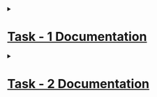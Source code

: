 <details>
<summary> <h1> <ins> Task - 1 Documentation </ins> </h1> </summary>
<br>
  
## <ins> Step 1 - Understanding the Verilog code: </ins>
The purpose of the provided Verilog module is to control an RGB LED (<ins>R</ins>ed <ins>G</ins>reen <ins>B</ins>lue - <ins>L</ins>ight <ins>E</ins>mitting <ins>D</ins>iode) using an internal hardware oscillator and a frequency counter.
### Module Declaration:
- led_red - Output - Red LED Output
- led_green - Output - Green LED Output
- led_blue - Output - Blue LED Otput
- hw_clk - Input - Hardware Clock Input
- testwire - Output - Test Signal or Wire
### Internal Oscillator:
This instantiates a high-frequency oscillator (SB_HFOSC) with a division factor of 2 (CLKHF_DIV ("0b10")). The oscillator is powered up (CLKHFPU(1'b1)) and enabled (CLKHFEN(1'b1)), producing a clock signal on int_osc.
### RGB Driver Instantiation:
This instantiates an RGB driver (SB_RGBA_DRV) that controls the RGB LED. The RGBLEDEN signal enables the LED driver. The RGB0PWM, RGB1PWM, and RGB2PWM signals control the pulse-width modulation (PWM) for the red, green, and blue channels, respectively. In this case, the blue channel is enabled, while the red and green channels are set to off.
### RGB Driver Parameters:
These parameters set the current levels for each color channel of the RGB LED. Each channel is set to a low current level.
### Internal Signals:
int_osc: A wire that will carry the output of the internal oscillator.
frequency_counter_i: A 28-bit register used to count clock cycles.
### Frequency Counter:
This always block increments the frequency_counter_i on the rising edge of the int_osc signal. This effectively counts the number of clock cycles from the internal oscillator.
### Test Wire Assignment:
The testwire is assigned the value of the 6th bit of the frequency_counter_i, which can be used for debugging or monitoring the counter's state.

## <ins> Step 2 - Creating a PCF File: </ins>
It is noticed that the pin assignment in the pcf file given in the repository is different from the pin assignment in datasheet.
### Pin assignments mentioned in the given repository:
- led_red = Pin 39
- led_blue = Pin 40
- led_green = Pin 41
- hw_clk = Pin 20
- testwire = Pin 17
### Corrected Pin Assignment:
- led_red = Pin 39
- led_green = Pin 40
- led_blue = Pin 41
- hw_clk = Pin 20
- testwire = Pin 17
### Pin Mapping:
![image](https://github.com/user-attachments/assets/f221ac4b-996b-4af2-8d8c-da28a6f13616)

## <ins> Step 3 - Integrating with the VSDSquadron FPGA Mini Board: </ins>
### Integration steps:
- First I connected the board to the computer through an USB Cable.
- Then I created 3 folders named red_led, green_led, blue_led for glowing Red, Green, Blue LED respectively. In each of these folders, I included Makefiles, top.v code and .pcf files named as 'Pin_assignments.pcf'.
- Then I opened terminal and coded as below.
  
 <ins> Code for Glowing Red LED: </ins>
  ![red 1](https://github.com/user-attachments/assets/6e17810d-4594-492a-b783-2320578594b5)
  ![red 2](https://github.com/user-attachments/assets/cd41e617-1238-4011-bb76-d9a33ba12680)
 <ins> As expected, Red LED started glowing as below: </ins>
  
  ![Red output](https://github.com/user-attachments/assets/75c73a8d-71ab-4162-9d15-331e8975f59a)

<ins> Code for Glowing Green LED: </ins>
  ![green 1](https://github.com/user-attachments/assets/fe0f391a-7ca0-4ee1-a25b-dcc4f10c8087)
  ![green 2](https://github.com/user-attachments/assets/67b79cd0-4580-496c-b7d7-d70997914e4f)
<ins> As expected, Green LED started glowing as below: </ins>
  
  ![Green output](https://github.com/user-attachments/assets/97f215ee-ec1d-40be-8c28-971bdeb95f15)

<ins> Code for Glowing Blue LED: </ins>
  ![blue 1](https://github.com/user-attachments/assets/231ef76b-ea3a-481a-a89d-ddf08c6adb7c)
  ![blue 2](https://github.com/user-attachments/assets/d489ee0c-7282-47f1-b731-89f46a2c9b9e)

<ins> As expected, Blue LED started glowing as below: </ins>
  
  ![Blue output](https://github.com/user-attachments/assets/f358ed8f-064b-4d53-8ff5-148c7d32b106)
## <ins> My Understandings: </ins>
While doing this task, I learnt how commands like 'make clean', 'make build' and 'sudo make fash' run. First when we enter 'make clean' command, the previous code which we have executed will erase from the Memory. The 'make build' command will convert the verilog code into series of binaries and creates a netlist. The 'sudo make flash' command flashes the data to the external RAM and executes the program.
## <ins> Challenges Faced and Implemented Solutions: </ins>
- The main challenge which I faced was connecting the Board to the Virtual Machine. At last, I solved the problem by installing the Virtual box extension and by 
 reinstalling Virtual Box.
- I found it a little dificult to understand the code and the function of commands like 'make clean','make build' and 'sudo make flash'. I resolved this problem with the help of my parents and a website named 'Blackbox.ai'.
-  The first time when I was trying to make the blue led glow, I didn't know what are the files needed to include in a folder to execute the program. Then I observed the files which was present in the 'blink_led' folder and included the files which are necessary in a new folder and named it as blue_led. I followed the same steps for glowing red and green led also.
</details>

<details>
<summary> <h1> <ins> Task - 2 Documentation </ins> </h1> </summary>
<br>

## <ins> Block Diagram: </ins>
![Block Diagram](https://github.com/user-attachments/assets/59ff96a4-ae40-4e7a-824f-3de0c6cdba20)
## <ins> Circuit Diagram: </ins>
![Circuit diagram](https://github.com/user-attachments/assets/7fb25ab7-9a5d-4bd4-9971-81ab403579f9)
## <ins> Explaination of uart_trx code: </ins>
This code describes a simple UART (Universal Asynchronous Receiver-Transmitter) transmitter module in Verilog, which is designed to send 8-bit data with no parity and one stop bit (8N1 format).
### Module Declaration:
Module Name: uart_tx_8n1 indicates that this is a UART transmitter module.
Inputs:
- clk: The clock signal used to synchronize the transmission.
- txbyte: The 8-bit data byte to be transmitted.
- senddata: A signal that triggers the transmission when asserted (set to 1).
Outputs:
- txdone: A signal that indicates when the transmission of the byte is complete.
- tx: The actual transmission line where the data is sent.
### Parameters:
These parameters define the different states of the state machine used in the UART transmission process:
- STATE_IDLE: The idle state where the transmitter is not sending data.
- STATE_STARTTX: The state where the start bit is being sent.
- STATE_TXING: The state where the data bits are being sent.
- STATE_TXDONE: The state indicating that the transmission is complete.
### State Variables:
- state: Holds the current state of the state machine.
- buf_tx: A buffer to hold the byte to be transmitted.
- bits_sent: A counter to keep track of how many bits have been sent.
- txbit: The current value of the transmission line (starts high).
- txdone: Indicates whether the transmission is complete.
### Wiring:
This line connects the txbit register to the tx output wire, so whatever value txbit holds will be sent out on the tx line.
### Always Block:
This block is triggered on the rising edge of the clock signal, meaning that all operations inside this block will occur synchronously with the clock.
### State Machine Logic:
- #### Start Sending:
If senddata is asserted and the state is STATE_IDLE, the module transitions to STATE_STARTTX, loads the byte to be transmitted into buf_tx, and resets txdone.
- #### Idle State:
In the idle state, the txbit is set high (indicating the line is idle).
- #### Start Bit Transmission:
When in the STATE_STARTTX, the txbit is set low to indicate the start of transmission, and the state transitions to STATE_TXING.
- #### Data Bit Transmission:
In the STATE_TXING, the least significant bit of buf_tx is sent out on tx, the buffer is shifted right to prepare the next bit, and the bits_sent counter is incremented.
- #### Stop Bit Transmission:
After sending 8 data bits, the stop bit (high) is transmitted, signaling the end of the data frame.
## <ins> Explaination of top.v code: </ins>
The provided Verilog code describes a hardware module named top, which integrates several functionalities including UART transmission, RGB LED control, and clock generation. Below is a detailed explanation of the code:
### Module Declaration:
The top module has four output wires for controlling RGB LEDs and one output for UART transmission. It also has one input for the hardware clock.
### Internal Signals:
- int_osc is a wire that will receive the output from an internal oscillator.
- frequency_counter_i is a 28-bit register used to keep track of the frequency for LED control and UART transmission.
### Clock Generation for 9600 Hz:
- clk_9600 is a register that will toggle to create a 9600 Hz clock signal.
- cntr_9600 is a counter that increments with each clock cycle to help generate the 9600 Hz clock.
- period_9600 is a constant that defines how many cycles of the internal oscillator are needed to create a 9600 Hz clock.
### UART Transmission:
This line instantiates a UART transmission module named DanUART. It uses the 9600 Hz clock (clk_9600), sends the byte "D", and triggers transmission based on the 25th bit of frequency_counter_i.
### Internal Oscillator:
This instantiates a high-frequency oscillator (SB_HFOSC) that generates a clock signal (int_osc). The parameters configure the oscillator to be enabled and powered.
### Frequency Counter and Clock Generation Logic:
- This always block is triggered on the rising edge of the internal oscillator clock (int_osc).
- It increments the frequency_counter_i and the cntr_9600.
- When cntr_9600 reaches the defined period_9600, it toggles the clk_9600 signal and resets the counter.
### RGB LED Driver:
- This instantiates an RGB LED driver (SB_RGBA_DRV) that controls the color of the RGB LEDs based on the bits of frequency_counter_i.
- The PWM signals for each color (red, green, blue) are derived from combinations of bits from frequency_counter_i.
### RGB Driver Current Configuration:
These lines set the current levels for each of the RGB channels to a specific value, ensuring that the LEDs operate within safe limits.
## <ins> Testing Results: </ins>
### - Photos
![1](https://github.com/user-attachments/assets/78e2cd39-2c94-46bd-91a3-d5ec7290249e)
To exit, Ctrl+A; Ctrl+Q.
![2](https://github.com/user-attachments/assets/36df6ac5-2608-4838-acce-5a6737159a1a)
### - Video
https://github.com/user-attachments/assets/61b2139f-b707-4d3c-a66a-d5980d76d752
</details>
